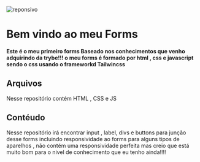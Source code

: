 ![reponsivo](https://github.com/lyusdevjr/ProjectForms/assets/131388000/bc15694c-183e-4874-8a97-95977dec2bd8)

# Bem vindo ao meu Forms

**Este é o meu primeiro forms Baseado nos conhecimentos que venho adquirindo da trybe!!!
o meu forms é formado por html , css e javascript  sendo o css usando o frameworkd Tailwincss**

## Arquivos

Nesse repositório  contém HTML , CSS e JS

##  Contéudo

Nesse repositório irá encontrar input , label, divs e buttons para junção desse forms incluindo responsividade ao forms para alguns tipos de aparelhos , não contém uma responsividade perfeita mas creio que está muito bom para o nivel de conhecimento que eu tenho ainda!!!!
